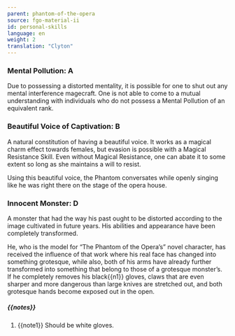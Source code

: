 ```yaml
---
parent: phantom-of-the-opera
source: fgo-material-ii
id: personal-skills
language: en
weight: 2
translation: "Clyton"
---
```


### Mental Pollution: A

Due to possessing a distorted mentality, it is possible for one to shut out any mental interference magecraft. One is not able to come to a mutual understanding with individuals who do not possess a Mental Pollution of an equivalent rank.

### Beautiful Voice of Captivation: B

A natural constitution of having a beautiful voice. It works as a magical charm effect towards females, but evasion is possible with a Magical Resistance Skill. Even without Magical Resistance, one can abate it to some extent so long as she maintains a will to resist.

Using this beautiful voice, the Phantom conversates while openly singing like he was right there on the stage of the opera house.

### Innocent Monster: D

A monster that had the way his past ought to be distorted according to the image cultivated in future years. His abilities and appearance have been completely transformed.

He, who is the model for “The Phantom of the Opera’s” novel character, has received the influence of that work where his real face has changed into something grotesque, while also, both of his arms have already further transformed into something that belong to those of a grotesque monster’s. If he completely removes his black{{n1}} gloves, claws that are even sharper and more dangerous than large knives are stretched out, and both grotesque hands become exposed out in the open.

##### {{notes}}

1. {{note1}} Should be white gloves.
